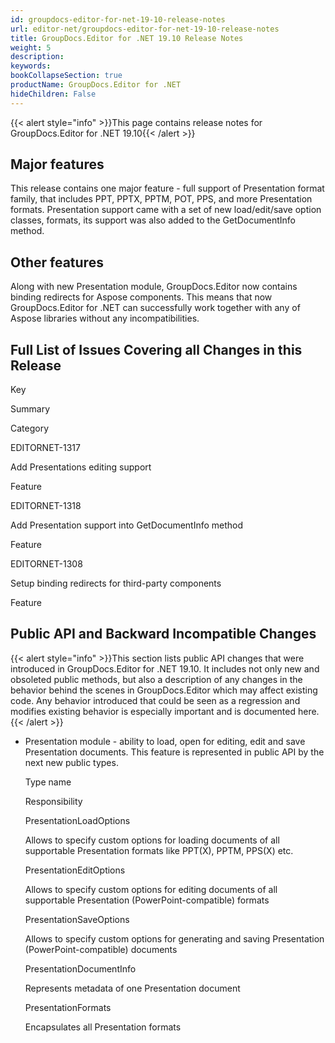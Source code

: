 ```yaml
---
id: groupdocs-editor-for-net-19-10-release-notes
url: editor-net/groupdocs-editor-for-net-19-10-release-notes
title: GroupDocs.Editor for .NET 19.10 Release Notes
weight: 5
description: 
keywords: 
bookCollapseSection: true
productName: GroupDocs.Editor for .NET
hideChildren: False
---
```

{{< alert style="info" >}}This page contains release notes for GroupDocs.Editor for .NET 19.10{{< /alert >}}

## Major features

This release contains one major feature - full support of Presentation format family, that includes PPT, PPTX, PPTM, POT, PPS, and more Presentation formats. Presentation support came with a set of new load/edit/save option classes, formats, its support was also added to the GetDocumentInfo method.

## Other features

Along with new Presentation module, GroupDocs.Editor now contains binding redirects for Aspose components. This means that now GroupDocs.Editor for .NET can successfully work together with any of Aspose libraries without any incompatibilities.

## Full List of Issues Covering all Changes in this Release

Key

Summary

Category

EDITORNET-1317

Add Presentations editing support

Feature

EDITORNET-1318

Add Presentation support into GetDocumentInfo method

Feature

EDITORNET-1308

Setup binding redirects for third-party components

Feature

## Public API and Backward Incompatible Changes

{{< alert style="info" >}}This section lists public API changes that were introduced in GroupDocs.Editor for .NET 19.10. It includes not only new and obsoleted public methods, but also a description of any changes in the behavior behind the scenes in GroupDocs.Editor which may affect existing code. Any behavior introduced that could be seen as a regression and modifies existing behavior is especially important and is documented here.{{< /alert >}}

*   Presentation module - ability to load, open for editing, edit and save Presentation documents. This feature is represented in public API by the next new public types.
    
    Type name
    
    Responsibility
    
    PresentationLoadOptions
    
    Allows to specify custom options for loading documents of all supportable Presentation formats like PPT(X), PPTM, PPS(X) etc.
    
    PresentationEditOptions
    
    Allows to specify custom options for editing documents of all supportable Presentation (PowerPoint-compatible) formats
    
    PresentationSaveOptions
    
    Allows to specify custom options for generating and saving Presentation (PowerPoint-compatible) documents
    
    PresentationDocumentInfo
    
    Represents metadata of one Presentation document
    
    PresentationFormats
    
    Encapsulates all Presentation formats
